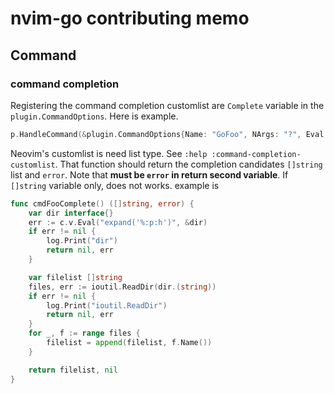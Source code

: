 nvim-go contributing memo
=========================

Command
-------

### command completion

Registering the command completion customlist are `Complete` variable in the `plugin.CommandOptions`.
Here is example.

```go
p.HandleCommand(&plugin.CommandOptions{Name: "GoFoo", NArgs: "?", Eval: "expand('%:p')", Complete: "customlist,GoFooCompletion"}, cmdFoo)
```

Neovim's customlist is need list type. See `:help :command-completion-customlist`.
That function should return the completion candidates `[]string` list and `error`.
Note that **must be `error` in return second variable**. If `[]string` variable only, does not works. example is

```go
func cmdFooComplete() ([]string, error) {
	var dir interface{}
	err := c.v.Eval("expand('%:p:h')", &dir)
	if err != nil {
		log.Print("dir")
		return nil, err
	}

	var filelist []string
	files, err := ioutil.ReadDir(dir.(string))
	if err != nil {
		log.Print("ioutil.ReadDir")
		return nil, err
	}
	for _, f := range files {
		filelist = append(filelist, f.Name())
	}

	return filelist, nil
}
```
